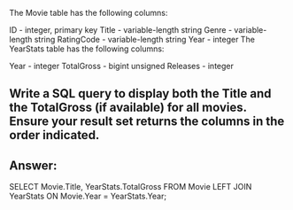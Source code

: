 The Movie table has the following columns:

ID - integer, primary key
Title - variable-length string
Genre - variable-length string
RatingCode - variable-length string
Year - integer
The YearStats table has the following columns:

Year - integer
TotalGross - bigint unsigned
Releases - integer
## Write a SQL query to display both the Title and the TotalGross (if available) for all movies. Ensure your result set returns the columns in the order indicated.

Answer:
---
SELECT Movie.Title, YearStats.TotalGross
FROM Movie
LEFT JOIN YearStats ON Movie.Year = YearStats.Year;
